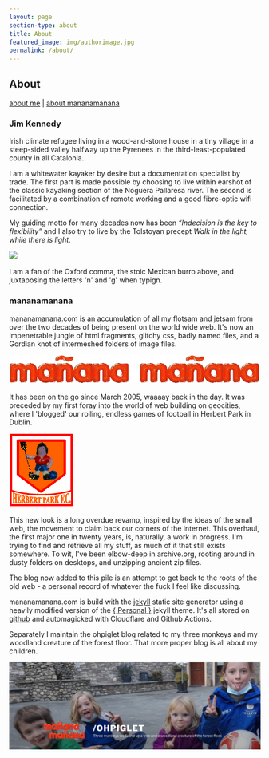 ```yaml
---
layout: page
section-type: about
title: About
featured_image: img/authorimage.jpg
permalink: /about/
---
```


## About

<p><a href="#jim-kennedy">about me</a> | <a href="#mananamanana">about mananamanana</a></p>

### Jim Kennedy

Irish climate refugee living in a wood-and-stone house in a tiny village in a steep-sided valley halfway up the Pyrenees in the third-least-populated county in all Catalonia.

I am a whitewater kayaker by desire but a documentation specialist by trade. The first part is made possible by choosing to live within earshot of the classic kayaking section of the Noguera Pallaresa river. The second is facilitated by a combination of remote working and a good fibre-optic wifi connection.

My guiding motto for many decades now has been <i>“Indecision is the key to flexibility”</i> and I also try to live by the Tolstoyan precept <i>Walk in the light, while there is light.</i> 

<img src="/img/authorimage.jpg">

I am a fan of the Oxford comma, the stoic Mexican burro above, and juxtaposing the letters 'n' and 'g' when typign.

### mananamanana

mananamanana.com is an accumulation of all my flotsam and jetsam from over the two decades of being present on the world wide web. It's now an impenetrable jungle of html fragments, glitchy css, badly named files, and a Gordian knot of intermeshed folders of image files.

<img src="/img/mm1.png">

It has been on the go since March 2005, waaaay back in the day. It was preceded by my first foray into the world of web building on geocities, where I 'blogged' our rolling, endless games of football in Herbert Park in Dublin. 

<img src="/img/HPRFC_logo.gif">

This new look is a long overdue revamp, inspired by the ideas of the small web, the movement to claim back our corners of the internet. This overhaul, the first major one in twenty years, is, naturally, a work in progress. I'm trying to find and retrieve all my stuff, as much of it that still exists somewhere. To wit, I've been elbow-deep in archive.org, rooting around in dusty folders on desktops, and unzipping ancient zip files.

The blog now added to this pile is an attempt to get back to the roots of the old web - a personal record of whatever the fuck I feel like discussing. 

mananamanana.com is build with the [jekyll](https://jekyllcodex.org) static site generator using a heavily modified version of the [{ Personal }](https://github.com/le4ker/personal-jekyll-theme) jekyll theme. It's all stored on [github](https://github.com/jimken123/jimken123.github.io) and automagicked with Cloudflare and Github Actions.

Separately I maintain the ohpiglet blog related to my three monkeys and my woodland creature of the forest floor. That more proper blog is all about my children. 

<img src="/img/ohpiglet-crop.png">
